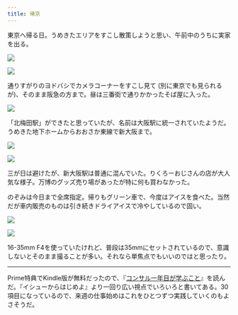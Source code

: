 ```yaml
---
title: 帰京
---
```


東京へ帰る日。うめきたエリアをすこし散策しようと思い、午前中のうちに実家を出る。

![](https://photos.old.apkas.net/medium/202401/20240104-110735.webp)

![](https://photos.old.apkas.net/medium/202401/20240104-110917.webp)

通りすがりのヨドバシでカメラコーナーをすこし見て (別に東京でも見られるが)、そのまま阪急の方まで。昼は三番街で通りかかったそば屋に入った。

![](https://photos.old.apkas.net/medium/202401/20240104-121111.webp)

「北梅田駅」ができたと思っていたが、名前は大阪駅に統一されていたようだ。うめきた地下ホームからおおさか東線で新大阪まで。

![](https://photos.old.apkas.net/medium/202401/20240104-125640.webp)

![](https://photos.old.apkas.net/medium/202401/20240104-130523.webp)

三が日は避けたが、新大阪駅は普通に混んでいた。りくろーおじさんの店が大人気な様子。万博のグッズ売り場があったが特に何も買わなかった。

のぞみは今日まで全席指定。帰りもグリーン車で、今度はアイスを食べた。当然だが車内販売のものは引き続きドライアイスで冷やしているので固い。

![](https://photos.old.apkas.net/medium/202401/20240104-142618.webp)

![](https://photos.old.apkas.net/medium/202401/20240104-160336.webp)

16-35mm F4を使っていたけれど、普段は35mmにセットされているので、意識しないとそのまま撮ることが多い。それなら単焦点でもいいのではと思ったり。

---

Prime特典でKindle版が無料だったので、『[コンサル一年目が学ぶこと](https://d21.co.jp/book/detail/978-4-7993-1532-3)』を読んだ。『イシューからはじめよ』より一回り広い視点でいろいろと書いてある。30項目になっているので、来週の仕事始めはこれをひとつずつ実践していくのもよさそうだ。
